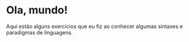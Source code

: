 # Ola, mundo!
 
 Aqui estão alguns exercícios que eu fiz ao conhecer algumas sintaxes e paradigmas de linguagens.
